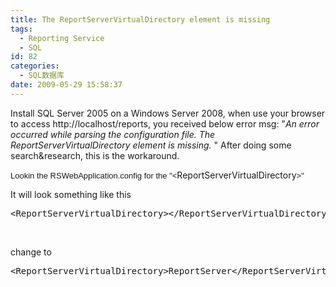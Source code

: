 ```yaml
---
title: The ReportServerVirtualDirectory element is missing
tags:
  - Reporting Service
  - SQL
id: 82
categories:
  - SQL数据库
date: 2009-05-29 15:58:37
---
```


Install SQL Server 2005 on a Windows Server 2008, when use your browser to access http://localhost/reports, you received below error msg:
"_An error occurred while parsing the configuration file. The ReportServerVirtualDirectory element is missing._ "
After doing some search&amp;research, this is the workaround.

<span style="font-family: Arial;font-size: small">Lookin the RSWebApplication.config for the "&lt;</span>ReportServerVirtualDirectory<span style="font-family: Arial;font-size: small">&gt;"</span>

It will look something like this
<pre class="toolbar:2 show-lang:2 striped:false marking:false ranges:false nums:false nums-toggle:false wrap-toggle:false plain:false show-plain:3 plain-toggle:false copy:false popup:false lang:xhtml decode:true">&lt;ReportServerVirtualDirectory&gt;&lt;/ReportServerVirtualDirectory&gt;</pre>
&nbsp;

change to

<pre class="toolbar:2 show-lang:2 striped:false marking:false ranges:false nums:false nums-toggle:false wrap-toggle:false plain:false show-plain:3 plain-toggle:false copy:false popup:false lang:xhtml decode:true ">&lt;ReportServerVirtualDirectory&gt;ReportServer&lt;/ReportServerVirtualDirectory&gt;</pre>
&nbsp;
